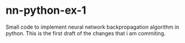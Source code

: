 # nn-python-ex-1
Small code to implement neural network backpropagation algorithm in python.
This is the first draft of the changes that i am commiting.
